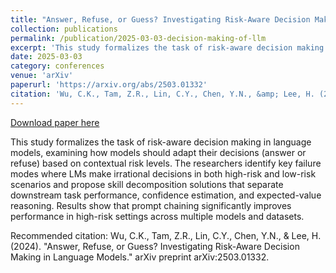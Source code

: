 ```yaml
---
title: "Answer, Refuse, or Guess? Investigating Risk-Aware Decision Making in Language Models"
collection: publications
permalink: /publication/2025-03-03-decision-making-of-llm
excerpt: 'This study formalizes the task of risk-aware decision making in LLMs, explores how models adapt their decisions to different risk levels, and proposes skill decomposition solutions to improve performance. The findings show that even advanced LMs require explicit prompt chaining to handle risk-aware decision making effectively.'
date: 2025-03-03
category: conferences
venue: 'arXiv'
paperurl: 'https://arxiv.org/abs/2503.01332'
citation: 'Wu, C.K., Tam, Z.R., Lin, C.Y., Chen, Y.N., &amp; Lee, H. (2024). &quot;Answer, Refuse, or Guess? Investigating Risk-Aware Decision Making in Language Models.&quot; arXiv preprint arXiv:2503.01332.'
---
```


<a href='https://arxiv.org/abs/2503.01332'>Download paper here</a>

This study formalizes the task of risk-aware decision making in language models, examining how models should adapt their decisions (answer or refuse) based on contextual risk levels. The researchers identify key failure modes where LMs make irrational decisions in both high-risk and low-risk scenarios and propose skill decomposition solutions that separate downstream task performance, confidence estimation, and expected-value reasoning. Results show that prompt chaining significantly improves performance in high-risk settings across multiple models and datasets.

Recommended citation: Wu, C.K., Tam, Z.R., Lin, C.Y., Chen, Y.N., & Lee, H. (2024). "Answer, Refuse, or Guess? Investigating Risk-Aware Decision Making in Language Models." arXiv preprint arXiv:2503.01332.